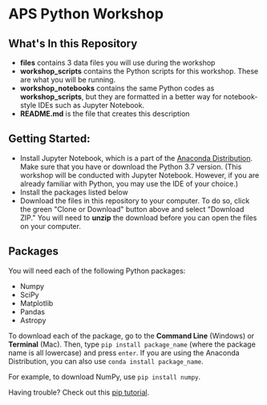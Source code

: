 # APS Python Workshop

## What's In this Repository
* **files** contains 3 data files you will use during the workshop
* **workshop_scripts** contains the Python scripts for this workshop. These are what you will be running. 
* **workshop_notebooks** contains the same Python codes as **workshop_scripts**, but they are formatted in a better way for notebook-style IDEs such as Jupyter Notebook. 
* **README.md** is the file that creates this description

## Getting Started: 
* Install Jupyter Notebook, which is a part of the [Anaconda Distribution](https://www.anaconda.com/products/individual). Make sure that you have or download the Python 3.7 version. 
(This workshop will be conducted with Jupyter Notebook. However, if you are already familiar with Python, you may use the IDE of your choice.)
* Install the packages listed below 
* Download the files in this repository to your computer. To do so, click the green "Clone or Download" button above and select "Download ZIP." You will need to **unzip** the download before you can open the files on your computer. 

## Packages
You will need each of the following Python packages:
* Numpy
* SciPy
* Matplotlib
* Pandas
* Astropy

To download each of the package, go to the **Command Line** (Windows) or **Terminal** (Mac). Then, type ```pip install package_name``` (where the package name is all lowercase) and press ```enter```. If you are using the Anaconda Distribution, you can also use ```conda install package_name```.

For example, to download NumPy, use ```pip install numpy```.

Having trouble? Check out this [pip tutorial](https://www.pythonforbeginners.com/basics/python-pip-usage/).
